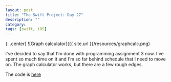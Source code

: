 ```yaml
---
layout: post
title: "The Swift Project: Day 27"
description: ""
category:
tags: [swift, iOS]
---
```


{: .center}
![Graph calculator]({{ site.url }}/resources/graphcalc.png)

I've decided to say that I'm done with programming assignment 3 now. I've spent so much time on it and I'm so far behind schedule that I need to move on. The graph calculator works, but there are a few rough edges.

The code is [here](https://github.com/simengangstad/The-Swift-Project)
